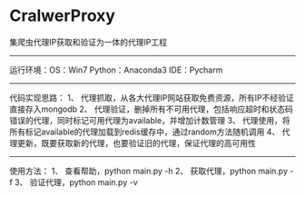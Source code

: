 # CralwerProxy
集爬虫代理IP获取和验证为一体的代理IP工程

----------------------------------------------------------------------
运行环境：OS：Win7
Python：Anaconda3
IDE：Pycharm

----------------------------------------------------------------------
代码实现思路：
1、 代理抓取，从各大代理IP网站获取免费资源，所有IP不经验证直接存入mongodb
2、 代理验证，删掉所有不可用代理，包括响应超时和状态码错误的代理，同时标记可用代理为available，并增加计数管理
3、 代理使用，将所有标记available的代理加载到redis缓存中，通过random方法随机调用
4、 代理更新，既要获取新的代理，也要验证旧的代理，保证代理的高可用性

----------------------------------------------------------------------
使用方法：
1、 查看帮助，python main.py -h
2、 获取代理，python main.py -f
3、 验证代理，python main.py -v
